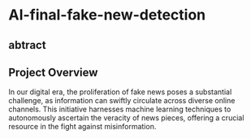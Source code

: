 # AI-final-fake-new-detection
## abtract
## Project Overview
In our digital era, the proliferation of fake news poses a substantial challenge, as information can swiftly circulate across diverse online channels. This initiative harnesses machine learning techniques to autonomously ascertain the veracity of news pieces, offering a crucial resource in the fight against misinformation.
